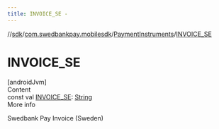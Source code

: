 ```yaml
---
title: INVOICE_SE -
---
```

//[sdk](../../../index)/[com.swedbankpay.mobilesdk](../index)/[PaymentInstruments](index)/[INVOICE_SE](-i-n-v-o-i-c-e_-s-e)



# INVOICE_SE  
[androidJvm]  
Content  
const val [INVOICE_SE](-i-n-v-o-i-c-e_-s-e): [String](https://kotlinlang.org/api/latest/jvm/stdlib/kotlin/-string/index.html)  
More info  


Swedbank Pay Invoice (Sweden)

  



